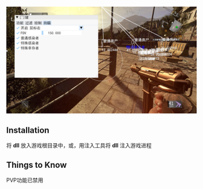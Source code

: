 ![menu](res/menu.png)

## Installation

将 **dll** 放入游戏根目录中，或，用注入工具将 **dll** 注入游戏进程

## Things to Know

PVP功能已禁用
